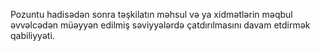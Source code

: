 Pozuntu hadisədən sonra təşkilatın məhsul və ya xidmətlərin məqbul əvvəlcədən müəyyən edilmiş səviyyələrdə çatdırılmasını davam etdirmək qabiliyyəti.